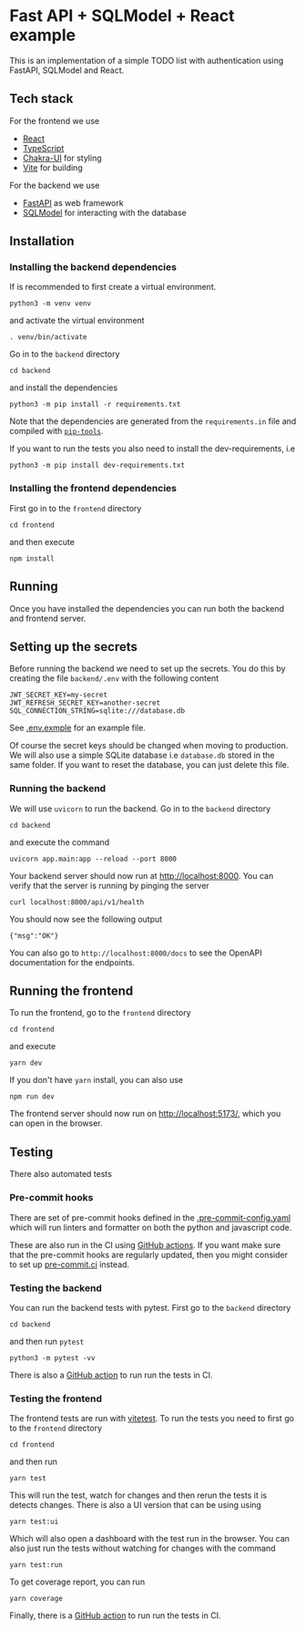 # Fast API + SQLModel + React example

This is an implementation of a simple TODO list with authentication using FastAPI, SQLModel and React.

## Tech stack

For the frontend we use
- [React](https://reactjs.org)
- [TypeScript](https://www.typescriptlang.org)
- [Chakra-UI](https://chakra-ui.com) for styling
- [Vite](https://vitejs.dev) for building

For the backend we use
- [FastAPI](https://fastapi.tiangolo.com) as web framework
- [SQLModel](https://sqlmodel.tiangolo.com) for interacting with the database

## Installation

### Installing the backend dependencies

If is recommended to first create a virtual environment.

```
python3 -m venv venv
```
and activate the virtual environment
```
. venv/bin/activate
```
Go in to the `backend` directory
```
cd backend
```
and install the dependencies
```
python3 -m pip install -r requirements.txt
```
Note that the dependencies are generated from the `requirements.in` file and compiled with [`pip-tools`](https://github.com/jazzband/pip-tools/).

If you want to run the tests you also need to install the dev-requirements, i.e
```
python3 -m pip install dev-requirements.txt
```


### Installing the frontend dependencies
First go in to the `frontend` directory
```
cd frontend
```
and then execute
```
npm install
```

## Running

Once you have installed the dependencies you can run both the backend and frontend server.

## Setting up the secrets
Before running the backend we need to set up the secrets. You do this by creating the file `backend/.env` with the following content
```
JWT_SECRET_KEY=my-secret
JWT_REFRESH_SECRET_KEY=another-secret
SQL_CONNECTION_STRING=sqlite:///database.db
```
See [.env.exmple](backend/.env.example) for an example file.

Of course the secret keys should be changed when moving to production. We will also use a simple SQLite database i.e `database.db` stored in the same folder. If you want to reset the database, you can just delete this file.


### Running the backend
We will use `uvicorn` to run the backend. Go in to the `backend` directory
```
cd backend
```
and execute the command
```
uvicorn app.main:app --reload --port 8000
```
Your backend server should now run at <http://localhost:8000>. You can verify that the server is running by pinging the server
```
curl localhost:8000/api/v1/health
```
You should now see the following output
```
{"msg":"OK"}
```
You can also go to `http://localhost:8000/docs` to see the OpenAPI documentation for the endpoints.

## Running the frontend
To run the frontend, go to the `frontend` directory
```
cd frontend
```
and execute
```
yarn dev
```
If you don't have `yarn` install, you can also use
```
npm run dev
```
The frontend server should now run on <http://localhost:5173/>, which you can open in the browser.


## Testing

There also automated tests

### Pre-commit hooks
There are set of pre-commit hooks defined in the [.pre-commit-config.yaml](.pre-commit-config.yaml) which will run linters and formatter on both the python and javascript code.

These are also run in the CI using [GitHub actions](.github/workflows/pre-commit.yml). If you want make sure that the pre-commit hooks are regularly updated, then you might consider to set up [pre-commit.ci](http://pre-commit.ci) instead.

### Testing the backend
You can run the backend tests with pytest. First go to the `backend` directory
```
cd backend
```
and then run `pytest`
```
python3 -m pytest -vv
```
There is also a [GitHub action](.github/workflows/test_backend.yml) to run run the tests in CI.


### Testing the frontend
The frontend tests are run with [vitetest](https://vitest.dev). To run the tests you need to first go to the `frontend` directory
```
cd frontend
```
and then run
```
yarn test
```
This will run the test, watch for changes and then rerun the tests it is detects changes. There is also a UI version that can be using using
```
yarn test:ui
```
Which will also open a dashboard with the test run in the browser.
You can also just run the tests without watching for changes with the command
```
yarn test:run
```
To get coverage report, you can run
```
yarn coverage
```
Finally, there is a [GitHub action](.github/workflows/test_frontend.yml) to run run the tests in CI.
